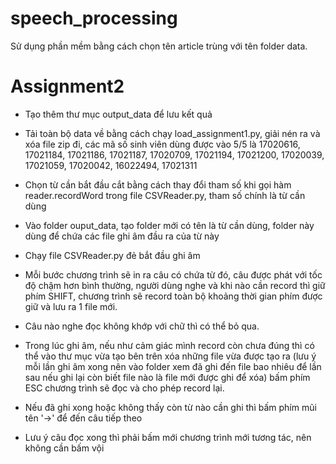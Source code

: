 # speech_processing

Sử dụng phần mềm bằng cách chọn tên article trùng với tên folder data. 

# Assignment2 

* Tạo thêm thư mục output_data để lưu kết quả
* Tải toàn bộ data về bằng cách chạy load_assignment1.py, giải nén ra và xóa file zip đi, các mã số sinh viên dùng được vào 5/5 là 17020616, 17021184, 17021186, 17021187, 17020709, 17021194, 17021200, 17020039, 17021059, 17020042, 16022494, 17021311

* Chọn từ cần bắt đầu cắt bằng cách thay đổi tham số khi gọi hàm reader.recordWord trong file CSVReader.py, tham số chính là từ cần dùng
* Vào folder ouput_data, tạo folder mới có tên là từ cần dùng, folder này dùng để chứa các file ghi âm đầu ra của từ này
* Chạy file CSVReader.py đẻ bắt đầu ghi âm
* Mỗi bước chương trình sẽ in ra câu có chứa từ đó, câu được phát với tốc độ chậm hơn bình thường, người dùng nghe và khi nào cần record thì giữ phím SHIFT, chương trình sẽ record toàn bộ khoảng thời gian phím được giữ và lưu ra 1 file mới.
* Câu nào nghe đọc không khớp với chữ thì có thể bỏ qua.
* Trong lúc ghi âm, nếu như cảm giác mình record còn chưa đúng thì có thể vào thư mục vừa tạo bên trên xóa những file vừa được tạo ra (lưu ý mỗi lần ghi âm xong nên vào folder xem đã ghi đến file bao nhiêu để lần sau nếu ghi lại còn biết file nào là file mới được ghi để xóa) bấm phím ESC chương trình sẽ đọc và cho phép record lại.
* Nếu đã ghi xong hoặc không thấy còn từ nào cần ghi thì bấm phím mũi tên '->' để đến câu tiếp theo
* Lưu ý câu đọc xong thì phải bấm mới chương trình mới tương tác, nên không cần bấm vội
